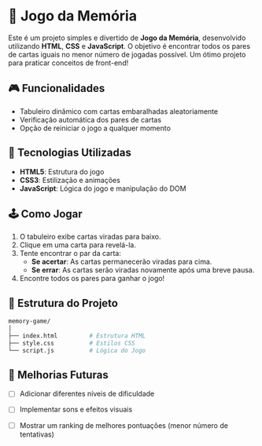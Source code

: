 # 🧠 Jogo da Memória

Este é um projeto simples e divertido de **Jogo da Memória**, desenvolvido utilizando **HTML**, **CSS** e **JavaScript**. O objetivo é encontrar todos os pares de cartas iguais no menor número de jogadas possível. Um ótimo projeto para praticar conceitos de front-end!

## 🎮 Funcionalidades

- Tabuleiro dinâmico com cartas embaralhadas aleatoriamente
- Verificação automática dos pares de cartas
- Opção de reiniciar o jogo a qualquer momento

## 🚀 Tecnologias Utilizadas

- **HTML5**: Estrutura do jogo
- **CSS3**: Estilização e animações
- **JavaScript**: Lógica do jogo e manipulação do DOM

## 🕹️ Como Jogar

1. O tabuleiro exibe cartas viradas para baixo.
2. Clique em uma carta para revelá-la.
3. Tente encontrar o par da carta:
   - **Se acertar**: As cartas permanecerão viradas para cima.
   - **Se errar**: As cartas serão viradas novamente após uma breve pausa.
4. Encontre todos os pares para ganhar o jogo!

## 📁 Estrutura do Projeto

```bash
memory-game/
│
├── index.html         # Estrutura HTML
├── style.css          # Estilos CSS
└── script.js          # Lógica do Jogo
```

## 🌟 Melhorias Futuras

- [ ] Adicionar diferentes níveis de dificuldade
- [ ] Implementar sons e efeitos visuais
- [ ] Mostrar um ranking de melhores pontuações (menor número de tentativas)

